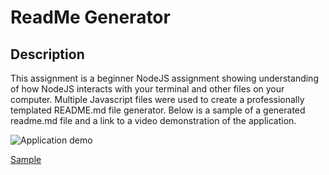 # ReadMe Generator

## Description
This assignment is a beginner NodeJS assignment showing understanding of how NodeJS interacts with your terminal and other files on your computer. Multiple Javascript files were used to create a professionally templated README.md file generator. Below is a sample of a generated readme.md file and a link to a video demonstration of the application.

![Application demo](https://github.com/dmtweedy/readme-generator/assets/135908704/abd4aefc-62d2-46e9-aa4e-b612a0749bb2)

[Sample](https://github.com/dmtweedy/readme-generator/assets/135908704/f86b1722-6872-4eff-a56b-6bbb8308857e)
